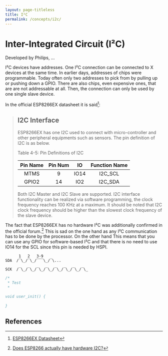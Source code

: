 ```yaml
---
layout: page-titleless
title: I²C
permalink: /concepts/i2c/
---
```


Inter-Integrated Circuit (I²C)
==============================

Developed by Philips, ...

I²C devices have addresses.
One I²C connection can be connected to X devices at the same time.
In earlier days, addresses of chips were programmable.
Today often only two addresses to pick from by pulling up or pushing down a GPIO.
There are also chips, even expensive ones, that are are not addressable at all.
Then, the connection can only be used by one single slave device.

In the official ESP8266EX datasheet it is said[^datasheet]:

> I2C Interface
> -------------
>
> ESP8266EX has one I2C used to connect with micro-controller and other peripheral equipments such as sensors.
> The pin definition of I2C is as below.
>
> Table 4-5: Pin Definitions of I2C
>
> | Pin Name | Pin Num | IO    | Function Name |
> |:--------:|:-------:|:-----:|:-------------:|
> | MTMS     | 9       | IO14  | I2C_SCL       |
> | GPIO2    | 14      | IO2   | I2C_SDA       |
>
> Both I2C Master and I2C Slave are supported.
> I2C interface functionality can be realized via software programming, the clock frequency reaches 100 KHz at a maximum.
> It should be noted that I2C clock frequency should be higher than the slowest clock frequency of the slave device.

The fact that ESP8266EX has no hardware I²C was additionally confirmed in the official forum.[^no-hardware-i2c]
This is sad on the one hand as any I²C communication has to be done by the processor.
On the other hand This means that you can use any GPIO for software-based I²C and that there is no need to use IO14 for the SCL since this pin is needed by HSPI.

```
      1   2   3-9
SDA  /‾\_/‾\_/‾‾‾\_/‾\...

SCK  /‾\_/‾\_/‾\_/‾\_/‾\_/‾\_/‾\_/‾\_
```


```c
/*
 * Test
 *

void user_init() {
    
}
```

References
----------

[^datasheet]: [ESP8266EX Datasheet](http://espressif.com/en/file/957/download?token=qg825sq2)
[^no-hardware-i2c]: [Does ESP8266 actually have hardware I2C?](http://bbs.espressif.com/viewtopic.php?t=1032)